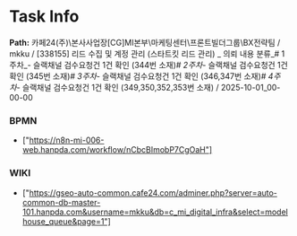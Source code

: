 # Task Info

**Path:** 카페24(주)\본사사업장\[CG]MI본부\마케팅센터\프론트빌더그룹\BX전략팀 / mkku / [338155] 리드 수집 및 계정 관리 (스타트킷 리드 관리) _ 의뢰 내용 분류_# 1주차_- 슬랙채널 검수요청건 1건 확인 (344번 소재)_# 2주차_- 슬랙채널 검수요청건 1건 확인 (345번 소재)_# 3주차_- 슬랙채널 검수요청건 1건 확인 (346,347번 소재)_# 4주차_- 슬랙채널 검수요청건 1건 확인 (349,350,352,353번 소재) / 2025-10-01_00-00-00

### BPMN
- ["https://n8n-mi-006-web.hanpda.com/workflow/nCbcBImobP7CgOaH"]

### WIKI
- ["https://gseo-auto-common.cafe24.com/adminer.php?server=auto-common-db-master-101.hanpda.com&username=mkku&db=c_mi_digital_infra&select=modelhouse_queue&page=1"]

